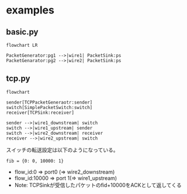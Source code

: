# examples

## basic.py

```mermaid
flowchart LR

PacketGenerator:pg1 -->|wire1| PacketSink:ps
PacketGenarator:pg2 -->|wire2| PacketSink:ps

```

## tcp.py
 ```mermaid
 flowchart

sender[TCPPacketGeneraotr:sender]
switch[SimplePacketSwitch:switch]
receiver[TCPSink:receiver]

sender -->|wire1_downstream| switch
switch -->|wire1_upstream| sender
switch -->|wire2_downstream| receiver
receiver -->|wire2_upstream| switch
```
スイッチの転送設定は以下のようになっている。
```
fib = {0: 0, 10000: 1} 
```
- flow_id:0 => port0 (=> wire2_downstream)
- flow_id:10000 => port 1(=> wire1_upstream)
- Note: TCPSinkが受信したパケットのfid+10000をACKとして返してくる
